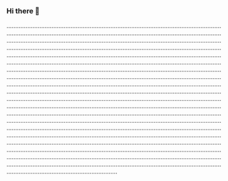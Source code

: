 ### Hi there 👋

................................................................................................................................................................................................................................................................................................................................................................................................................................................................................................................................................................................................................................................................................................................................................................................................................................................................................................................................................................................................................................................................................................................................................................................................................................................................................................................................................................................................................................................................................................................................................................................................................................................................................................................................................................................................................................................................................................................................................................................................................................................................................................................................................................................................................................................................................................................................................................................................................................................................................................................................................................................................................................................